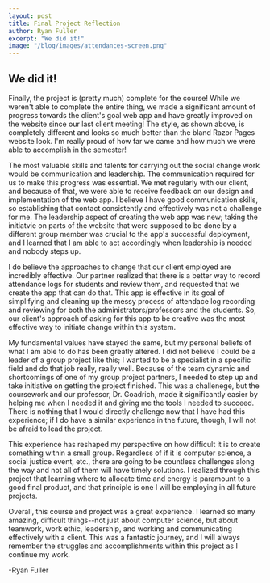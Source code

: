 ```yaml
---
layout: post
title: Final Project Reflection
author: Ryan Fuller
excerpt: "We did it!"
image: "/blog/images/attendances-screen.png"
---
```

## We did it!

Finally, the project is (pretty much) complete for the course! While we weren't able to complete the entire thing, we made a significant amount of progress towards the client's goal web app and have greatly improved on the website since our last client meeting! The style, as shown above, is completely different and looks so much better than the bland Razor Pages website look. I'm really proud of how far we came and how much we were able to accomplish in the semester!

The most valuable skills and talents for carrying out the social change work would be communication and leadership. The communication required for us to make this progress was essential. We met regularly with our client, and because of that, we were able to receive feedback on our design and implementation of the web app. I believe I have good communication skills, so establishing that contact consistently and effectively was not a challenge for me. The leadership aspect of creating the web app was new; taking the initiatvie on parts of the website that were supposed to be done by a different group member was crucial to the app's successful deployment, and I learned that I am able to act accordingly when leadership is needed and nobody steps up.

I do believe the approaches to change that our client employed are incredibly effective. Our partner realized that there is a better way to record attendance logs for students and review them, and requested that we create the app that can do that. This app is effective in its goal of simplifying and cleaning up the messy process of attendace log recording and reviewing for both the administrators/professors and the students. So, our client's approach of asking for this app to be creative was the most effective way to initiate change within this system.

My fundamental values have stayed the same, but my personal beliefs of what I am able to do has been greatly altered. I did not believe I could be a leader of a group project like this; I wanted to be a specialist in a specific field and do that job really, really well. Because of the team dynamic and shortcomings of one of my group project partners, I needed to step up and take initiative on getting the project finished. This was a challenege, but the coursework and our professor, Dr. Goadrich, made it significantly easier by helping me when I needed it and giving me the tools I needed to succeed. There is nothing that I would directly challenge now that I have had this experience; if I do have a similar experience in the future, though, I will not be afraid to lead the project.

This experience has reshaped my perspective on how difficult it is to create something within a small group. Regardless of if it is computer science, a social justice event, etc., there are going to be countless challenges along the way and not all of them will have timely solutions. I realized through this project that learning where to allocate time and energy is paramount to a good final product, and that principle is one I will be employing in all future projects.

Overall, this course and project was a great experience. I learned so many amazing, difficult things--not just about computer science, but about teamwork, work ethic, leadership, and working and communicating effectively with a client. This was a fantastic journey, and I will always remember the struggles and accomplishments within this project as I continue my work.

-Ryan Fuller